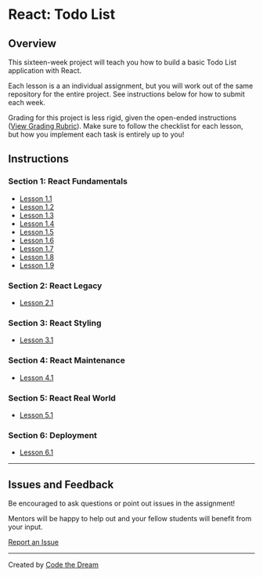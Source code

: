 # React: Todo List

## Overview

This sixteen-week project will teach you how to build a basic Todo List application with React.

Each lesson is a an individual assignment, but you will work out of the same repository for the entire project. See instructions below for how to submit each week.

Grading for this project is less rigid, given the open-ended instructions ([View Grading Rubric](instructions/rubric.md)). Make sure to follow the checklist for each lesson, but how you implement each task is entirely up to you!

## Instructions

### **Section 1:** React Fundamentals

- [Lesson 1.1](instructions/section-1/lesson-1-1.md)
- [Lesson 1.2](instructions/section-1/lesson-1-2.md)
- [Lesson 1.3](instructions/section-1/lesson-1-3.md)
- [Lesson 1.4](instructions/section-1/lesson-1-4.md)
- [Lesson 1.5](instructions/section-1/lesson-1-5.md)
- [Lesson 1.6](instructions/section-1/lesson-1-6.md)
- [Lesson 1.7](instructions/section-1/lesson-1-7.md)
- [Lesson 1.8](instructions/section-1/lesson-1-8.md)
- [Lesson 1.9](instructions/section-1/lesson-1-9.md)

### **Section 2:** React Legacy

- [Lesson 2.1](instructions/section-1/lesson-2-1.md)

### **Section 3:** React Styling

- [Lesson 3.1](instructions/section-3/lesson-3-1.md)

### **Section 4:** React Maintenance

- [Lesson 4.1](instructions/section-4/lesson-4-1.md)

### **Section 5:** React Real World

- [Lesson 5.1](instructions/section-5/lesson-5-1.md)

### **Section 6:** Deployment

- [Lesson 6.1](instructions/section-6/lesson-6-1.md)

---

## Issues and Feedback

Be encouraged to ask questions or point out issues in the assignment!

Mentors will be happy to help out and your fellow students will benefit from your input.

[Report an Issue](https://github.com/Code-the-Dream-School/ctd-react/issues)

---

Created by [Code the Dream](https://www.codethedream.org)
